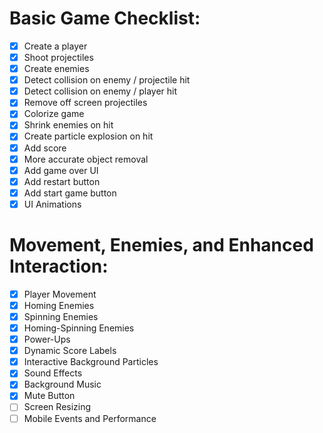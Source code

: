 # Basic Game Checklist:

- [x] Create a player
- [x] Shoot projectiles
- [x] Create enemies
- [x] Detect collision on enemy / projectile hit
- [x] Detect collision on enemy / player hit
- [x] Remove off screen projectiles
- [x] Colorize game
- [x] Shrink enemies on hit
- [x] Create particle explosion on hit
- [x] Add score
- [x] More accurate object removal
- [x] Add game over UI
- [x] Add restart button
- [x] Add start game button
- [x] UI Animations

# Movement, Enemies, and Enhanced Interaction:

- [x] Player Movement
- [x] Homing Enemies
- [x] Spinning Enemies
- [x] Homing-Spinning Enemies
- [x] Power-Ups
- [x] Dynamic Score Labels
- [x] Interactive Background Particles
- [x] Sound Effects
- [x] Background Music
- [x] Mute Button
- [ ] Screen Resizing
- [ ] Mobile Events and Performance
